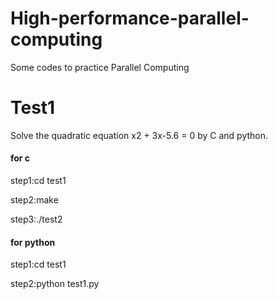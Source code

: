 # High-performance-parallel-computing
Some codes to practice Parallel Computing
# Test1
Solve the quadratic equation x2 + 3x-5.6 = 0 by C and python.
#### for c
step1:cd test1

step2:make

step3:./test2
#### for python 
step1:cd test1

step2:python test1.py
